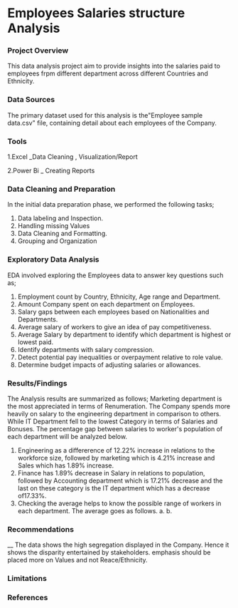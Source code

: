 # Employees Salaries structure Analysis

### Project Overview

This data analysis project aim to provide insights into the salaries paid to employees frpm different department across different Countries and Ethnicity.

### Data Sources

The primary dataset used for this analysis is the"Employee sample data.csv" file, containing detail about each employees of the Company.

### Tools

1.Excel _Data Cleaning , Visualization/Report

2.Power Bi  _ Creating Reports

### Data Cleaning and Preparation
In the initial data preparation phase, we performed the following tasks;
1. Data labeling and Inspection.
2. Handling missing Values
3. Data Cleaning and Formatting.
4. Grouping and Organization

 ### Exploratory Data Analysis
 EDA involved exploring the Employees data to answer key questions such as;
 1. Employment count by Country, Ethnicity, Age range and Department.
 2. Amount Company spent on each department on Employees.
 3. Salary gaps between each employees based on Nationalities and Departments.
 4. Average salary of workers to give an idea of pay competitiveness.
 5. Average Salary by department to identify which department is highest or lowest paid.
 6. Identify departments with salary compression.
 7. Detect potential pay inequalities or overpayment relative to role value.
 8. Determine budget impacts of adjusting salaries or allowances.
 
### Results/Findings
The Analysis results are summarized as follows;
Marketing department is the most appreciated in terms of Renumeration. The Company spends more heavily on salary to the engineering department in comparison to others. While IT Department fell to the lowest Category in terms of Salaries and Bonuses. The percentage gap between salaries to worker's population of each department will be analyzed below.
1. Engineering as a differerence of 12.22% increase in relations to the workforce size, followed by marketing which is 4.21% increase and Sales which has 1.89% increase.
2. Finance has 1.89% decrease in Salary in relations to population, followed by Accounting department which is 17.21% decrease and the last on these category is the IT department which has a decrease of17.33%.
3. Checking the average helps to know the possible range of workers in each department. The average goes as follows.
   a.
   b. 


### Recommendations
 __ The data shows the high segregation displayed in the Company. Hence it shows the disparity entertained by stakeholders. emphasis should be placed more on Values and not Reace/Ethnicity.


 ### Limitations
 
 ### References
 



 
 
